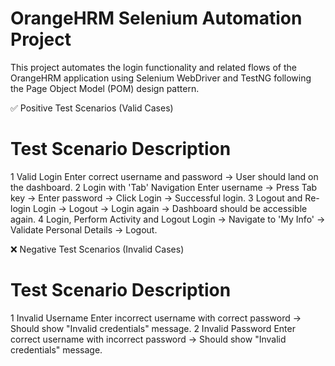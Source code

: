 # OrangeHRM Selenium Automation Project
This project automates the login functionality and related flows of the OrangeHRM application using Selenium WebDriver and TestNG following the Page Object Model (POM) design pattern.

✅ Positive Test Scenarios (Valid Cases)
#	Test Scenario	Description
1	Valid Login	Enter correct username and password → User should land on the dashboard.
2	Login with 'Tab' Navigation	Enter username → Press Tab key → Enter password → Click Login → Successful login.
3	Logout and Re-login	Login → Logout → Login again → Dashboard should be accessible again.
4	Login, Perform Activity and Logout	Login → Navigate to 'My Info' → Validate Personal Details → Logout.

❌ Negative Test Scenarios (Invalid Cases)
#	Test Scenario	Description
1	Invalid Username	Enter incorrect username with correct password → Should show "Invalid credentials" message.
2	Invalid Password	Enter correct username with incorrect password → Should show "Invalid credentials" message.